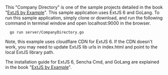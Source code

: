 This "Company Directory" is one of the sample projects detailed in the book "[ExtJS by Example](https://www.packtpub.com/web-development/ext-js-example)".
This sample application uses ExtJS 6 and GoLang. To run this sample application, simply clone or download, and run the following command in terminal window and open localhost:9000 in the browser. 

      go run server/CompanyDirectory.go

Note, this example uses cloudflare CDN for ExtJS 6. If the CDN doesn't work, you may need to update ExtJS lib urls in index.html and point to the local ExtJS library path.

The installation guide for ExtJS 6, Sencha Cmd, and GoLang are explained in the book "[ExtJS by Example](https://www.packtpub.com/web-development/ext-js-example)".
